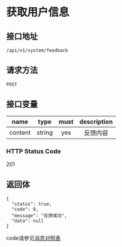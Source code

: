 # 获取用户信息

## 接口地址

`/api/v1/system/feedback`

## 请求方法

```POST ```

## 接口变量
| name     | type     | must     | description |
|----------|:--------:|:--------:|:--------:|
| content  | string   | yes      | 反馈内容    |

### HTTP Status Code

201

## 返回体

```json5
{
  "status": true,
  "code": 0,
  "message": "反馈成功",
  "data": null
}
```

code请参见[消息对照表](消息对照表.md)
